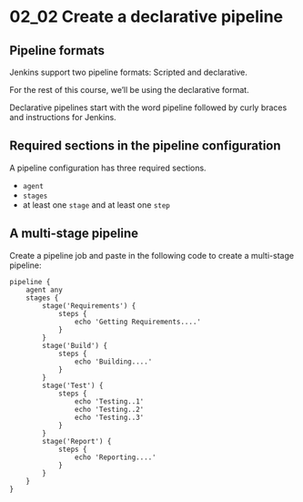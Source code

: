 # 02_02 Create a declarative pipeline

## Pipeline formats
Jenkins support two pipeline formats: Scripted and declarative.

For the rest of this course, we’ll be using the declarative format.

Declarative pipelines start with the word pipeline followed by curly braces and instructions for Jenkins.

## Required sections in the pipeline configuration
A pipeline configuration has three required sections.

- `agent`
- `stages`
- at least one `stage` and at least one `step`

## A multi-stage pipeline
Create a pipeline job and paste in the following code to create a multi-stage pipeline:

```Jenkinsfile
pipeline {
    agent any
    stages {
        stage('Requirements') {
            steps {
                echo 'Getting Requirements....'
            }
        }
        stage('Build') {
            steps {
                echo 'Building....'
            }
        }
        stage('Test') {
            steps {
                echo 'Testing..1'
                echo 'Testing..2'
                echo 'Testing..3'
            }
        }
        stage('Report') {
            steps {
                echo 'Reporting....'
            }
        }
    }
}
```
